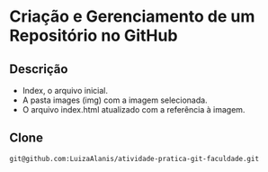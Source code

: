 # Criação e Gerenciamento de um Repositório no GitHub

## Descrição

- Index, o arquivo inicial.
- A pasta images (img) com a imagem selecionada.
- O arquivo index.html atualizado com a referência à imagem.

## Clone

```shell
git@github.com:LuizaAlanis/atividade-pratica-git-faculdade.git
```